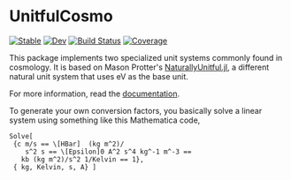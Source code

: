 # UnitfulCosmo

[![Stable](https://img.shields.io/badge/docs-stable-blue.svg)](https://xzackli.github.io/UnitfulCosmo.jl/stable)
[![Dev](https://img.shields.io/badge/docs-dev-blue.svg)](https://xzackli.github.io/UnitfulCosmo.jl/dev)
[![Build Status](https://github.com/xzackli/UnitfulCosmo.jl/workflows/CI/badge.svg)](https://github.com/xzackli/UnitfulCosmo.jl/actions)
[![Coverage](https://codecov.io/gh/xzackli/UnitfulCosmo.jl/branch/main/graph/badge.svg?token=JBbhog9XqH)](https://codecov.io/gh/xzackli/UnitfulCosmo.jl)

This package implements two specialized unit systems commonly found in cosmology. It is based on Mason Protter's [NaturallyUnitful.jl](https://github.com/MasonProtter/NaturallyUnitful.jl), a different natural unit system that uses eV as the base unit. 

For more information, read the [documentation](https://xzackli.github.io/UnitfulCosmo.jl/dev).

To generate your own conversion factors, you basically solve a linear system using something like this Mathematica code,
```
Solve[ 
 {c m/s == \[HBar]  (kg m^2)/
    s^2 s == \[Epsilon]0 A^2 s^4 kg^-1 m^-3 == 
   kb (kg m^2)/s^2 1/Kelvin == 1},
 { kg, Kelvin, s, A} ]
 ```
 
